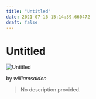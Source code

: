 ```yaml
---
title: "Untitled"
date: 2021-07-16 15:14:39.660472
draft: false
---
```


# Untitled

![Untitled](../images/72fbeb7a-e672-11eb-b520-60f262b60b65.png)

by *williamsaiden*



> No description provided.